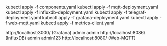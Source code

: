 kubectl apply -f components.yaml
kubectl apply -f mqtt-deployment.yaml
kubectl apply -f influxdb-deployment.yaml
kubectl apply -f telegraf-deployment.yaml
kubectl apply -f grafana-deployment.yaml
kubectl apply -f web-mqtt.yaml
kubectl apply -f metrics-client.yaml

http://localhost:3000/ (Grafana) admin admin
http://localhost:8086/ (InfluxDB) admin admin123
http://localhost:8080/ (Web-MQTT)

